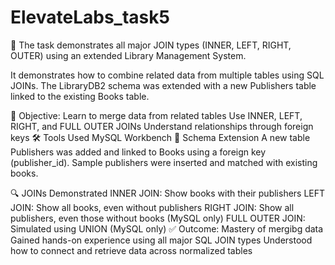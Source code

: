 # ElevateLabs_task5
🔗 The task demonstrates all major JOIN types (INNER, LEFT, RIGHT, OUTER) using an extended Library Management System.

It demonstrates how to combine related data from multiple tables using SQL JOINs. The LibraryDB2 schema was extended with a new Publishers table linked to the existing Books table.

🎯 Objective: Learn to merge data from related tables
Use INNER, LEFT, RIGHT, and FULL OUTER JOINs
Understand relationships through foreign keys
🛠 Tools Used
MySQL Workbench
🧱 Schema Extension
A new table Publishers was added and linked to Books using a foreign key (publisher_id). Sample publishers were inserted and matched with existing books.

🔍 JOINs Demonstrated
INNER JOIN: Show books with their publishers
LEFT JOIN: Show all books, even without publishers
RIGHT JOIN: Show all publishers, even those without books (MySQL only)
FULL OUTER JOIN: Simulated using UNION (MySQL only)
✅ Outcome: Mastery of mergibg data
Gained hands-on experience using all major SQL JOIN types
Understood how to connect and retrieve data across normalized tables
